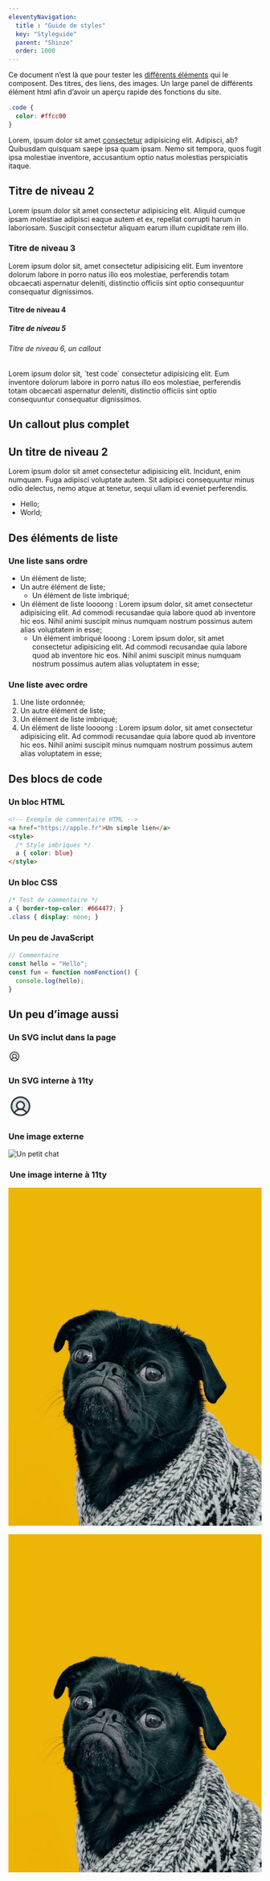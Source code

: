 ```yaml
---
eleventyNavigation:
  title : "Guide de styles"
  key: "Styleguide"
  parent: "Shinze"
  order: 1000
---
```


Ce document n’est là que pour tester les [différents éléments](#) qui le composent. Des titres, des liens, des images. Un large panel de différents élément html afin d’avoir un aperçu rapide des fonctions du site.

```css
.code {
  color: #ffcc00
}
```

Lorem, ipsum dolor sit amet [consectetur](#) adipisicing elit. Adipisci, ab? Quibusdam quisquam saepe ipsa quam ipsam. Nemo sit tempora, quos fugit ipsa molestiae inventore, accusantium optio natus molestias perspiciatis itaque.

## Titre de niveau 2

Lorem ipsum dolor sit amet consectetur adipisicing elit. Aliquid cumque ipsam molestiae adipisci eaque autem et ex, repellat corrupti harum in laboriosam. Suscipit consectetur aliquam earum illum cupiditate rem illo.

### Titre de niveau 3

Lorem ipsum dolor sit, amet consectetur adipisicing elit. Eum inventore dolorum labore in porro natus illo eos molestiae, perferendis totam obcaecati aspernatur deleniti, distinctio officiis sint optio consequuntur consequatur dignissimos.

#### Titre de niveau 4
##### Titre de niveau 5
###### Titre de niveau 6, un callout


<div class="callout">
Lorem ipsum dolor sit, `test code` consectetur adipisicing elit. Eum inventore dolorum labore in porro natus illo eos molestiae, perferendis totam obcaecati aspernatur deleniti, distinctio officiis sint optio consequuntur consequatur dignissimos.
</div>

## Un callout plus complet

<div class="callout">

## Un titre de niveau 2

Lorem ipsum dolor sit amet consectetur adipisicing elit. Incidunt, enim numquam. Fuga adipisci voluptate autem. Sit adipisci consequuntur minus odio delectus, nemo atque at tenetur, sequi ullam id eveniet perferendis.

- Hello;
- World;

</div>

## Des éléments de liste

### Une liste sans ordre

- Un élément de liste;
- Un autre élément de liste;
  - Un élément de liste imbriqué;
- Un élément de liste loooong : Lorem ipsum dolor, sit amet consectetur adipisicing elit. Ad commodi recusandae quia labore quod ab inventore hic eos. Nihil animi suscipit minus numquam nostrum possimus autem alias voluptatem in esse;
  - Un élément imbriqué looong : Lorem ipsum dolor, sit amet consectetur adipisicing elit. Ad commodi recusandae quia labore quod ab inventore hic eos. Nihil animi suscipit minus numquam nostrum possimus autem alias voluptatem in esse;

### Une liste avec ordre

1. Une liste ordonnée;
2. Un autre élément de liste;
  1. Un élément de liste imbriqué;
3. Un élément de liste loooong : Lorem ipsum dolor, sit amet consectetur adipisicing elit. Ad commodi recusandae quia labore quod ab inventore hic eos. Nihil animi suscipit minus numquam nostrum possimus autem alias voluptatem in esse;


## Des blocs de code

### Un bloc HTML

```html
<!-- Exemple de commentaire HTML -->
<a href="https://apple.fr">Un simple lien</a>
<style>
  /* Style imbriqués */
  a { color: blue}
</style>
```

### Un bloc CSS

```css
/* Test de commentaire */
a { border-top-color: #664477; }
.class { display: none; }
```

### Un peu de JavaScript

```js
// Commentaire
const hello = "Hello";
const fun = function nomFonction() {
  console.log(hello);
}
```

## Un peu d’image aussi

### Un SVG inclut dans la page

<svg width="24" height="24" viewBox="0 0 24 24" fill="none" xmlns="http://www.w3.org/2000/svg">
<path opacity="0.2" d="M12.0002 3C10.1791 2.99947 8.40066 3.55141 6.89985 4.5829C5.39904 5.6144 4.24645 7.07692 3.59435 8.77726C2.94224 10.4776 2.8213 12.3358 3.24751 14.1063C3.67371 15.8768 4.62699 17.4764 5.98144 18.6937C6.54581 17.5824 7.40689 16.649 8.46924 15.997C9.5316 15.345 10.7537 14.9999 12.0002 15C11.2585 15 10.5335 14.7801 9.9168 14.368C9.30012 13.956 8.81947 13.3703 8.53564 12.6851C8.25181 11.9998 8.17755 11.2458 8.32225 10.5184C8.46694 9.79098 8.82409 9.1228 9.34854 8.59835C9.87299 8.0739 10.5412 7.71675 11.2686 7.57206C11.996 7.42736 12.75 7.50162 13.4353 7.78545C14.1205 8.06928 14.7061 8.54993 15.1182 9.16661C15.5303 9.7833 15.7502 10.5083 15.7502 11.25C15.7502 12.2446 15.3551 13.1984 14.6518 13.9017C13.9486 14.6049 12.9948 15 12.0002 15C13.2467 14.9999 14.4688 15.345 15.5311 15.997C16.5935 16.649 17.4546 17.5824 18.0189 18.6937C19.3734 17.4764 20.3267 15.8768 20.7529 14.1063C21.1791 12.3358 21.0581 10.4776 20.406 8.77726C19.7539 7.07692 18.6013 5.6144 17.1005 4.5829C15.5997 3.55141 13.8213 2.99947 12.0002 3Z" fill="#207892"/>
<path d="M12 21C16.9706 21 21 16.9706 21 12C21 7.02944 16.9706 3 12 3C7.02944 3 3 7.02944 3 12C3 16.9706 7.02944 21 12 21Z" stroke="#323232" stroke-width="1.5" stroke-linecap="round" stroke-linejoin="round"/>
<path d="M12 15C14.0711 15 15.75 13.3211 15.75 11.25C15.75 9.17893 14.0711 7.5 12 7.5C9.92893 7.5 8.25 9.17893 8.25 11.25C8.25 13.3211 9.92893 15 12 15Z" stroke="#323232" stroke-width="1.5" stroke-linecap="round" stroke-linejoin="round"/>
<path d="M5.98145 18.6938C6.54574 17.5824 7.40678 16.6488 8.46914 15.9968C9.5315 15.3447 10.7537 14.9995 12.0002 14.9995C13.2467 14.9995 14.4689 15.3447 15.5312 15.9968C16.5936 16.6488 17.4547 17.5824 18.0189 18.6938" stroke="#323232" stroke-width="1.5" stroke-linecap="round" stroke-linejoin="round"/>
</svg>

### Un SVG interne à 11ty

![Un svg qui ](/img/test.svg)

### Une image externe 

![Un petit chat](https://placekitten.com/300)

###  Une image interne à 11ty

![Un petit chien](/img/dog.jpeg)


<img src="/img/dog.jpeg" alt="">

